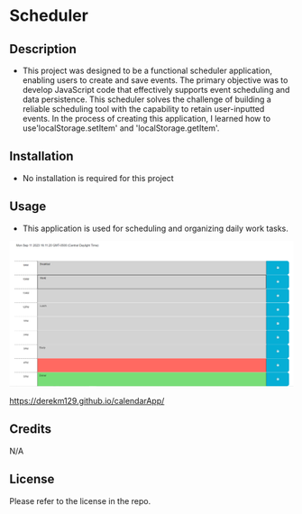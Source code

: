 # Scheduler

## Description

- This project was designed to be a functional scheduler application, enabling users to create and save events.
The primary objective was to develop JavaScript code that effectively supports event scheduling and data persistence.
This scheduler solves the challenge of building a reliable scheduling tool with the capability to retain user-inputted events.
In the process of creating this application, I learned how to use'localStorage.setItem' and 'localStorage.getItem'.

## Installation

- No installation is required for this project

## Usage

- This application is used for scheduling and organizing daily work tasks.

![Scheduler](./assets/Images/scheduleScreenshot.png)

https://derekm129.github.io/calendarApp/

## Credits

N/A

## License

Please refer to the license in the repo.
